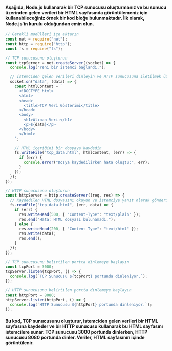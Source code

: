 #### Aşağıda, Node.js kullanarak bir TCP sunucusu oluşturmanız ve bu sunucu üzerinden gelen verileri bir HTML sayfasında görüntülemeniz için kullanabileceğiniz örnek bir kod bloğu bulunmaktadır. İlk olarak, Node.js'in kurulu olduğundan emin olun.

```js
// Gerekli modülleri içe aktarın
const net = require("net");
const http = require("http");
const fs = require("fs");

// TCP sunucusunu oluşturun
const tcpServer = net.createServer((socket) => {
  console.log("Yeni bir istemci bağlandı.");

  // İstemciden gelen verileri dinleyin ve HTTP sunucusuna iletilmek üzere bir HTML sayfasına yazın
  socket.on("data", (data) => {
    const htmlContent = `
      <!DOCTYPE html>
      <html>
      <head>
        <title>TCP Veri Gösterimi</title>
      </head>
      <body>
        <h1>Alınan Veri:</h1>
        <p>${data}</p>
      </body>
      </html>
    `;

    // HTML içeriğini bir dosyaya kaydedin
    fs.writeFile("tcp_data.html", htmlContent, (err) => {
      if (err) {
        console.error("Dosya kaydedilirken hata oluştu:", err);
      }
    });
  });
});

// HTTP sunucusunu oluşturun
const httpServer = http.createServer((req, res) => {
  // Kaydedilen HTML dosyasını okuyun ve istemciye yanıt olarak gönderin
  fs.readFile("tcp_data.html", (err, data) => {
    if (err) {
      res.writeHead(500, { "Content-Type": "text/plain" });
      res.end("Hata: HTML dosyası bulunamadı.");
    } else {
      res.writeHead(200, { "Content-Type": "text/html" });
      res.write(data);
      res.end();
    }
  });
});

// TCP sunucusunu belirtilen portta dinlemeye başlayın
const tcpPort = 3000;
tcpServer.listen(tcpPort, () => {
  console.log(`TCP Sunucusu ${tcpPort} portunda dinleniyor.`);
});

// HTTP sunucusunu belirtilen portta dinlemeye başlayın
const httpPort = 8080;
httpServer.listen(httpPort, () => {
  console.log(`HTTP Sunucusu ${httpPort} portunda dinleniyor.`);
});
```

#### Bu kod, TCP sunucusunu oluşturur, istemciden gelen verileri bir HTML sayfasına kaydeder ve bir HTTP sunucusu kullanarak bu HTML sayfasını istemcilere sunar. TCP sunucusu 3000 portunda dinlerken, HTTP sunucusu 8080 portunda dinler. Veriler, HTML sayfasının içinde görüntülenir.
